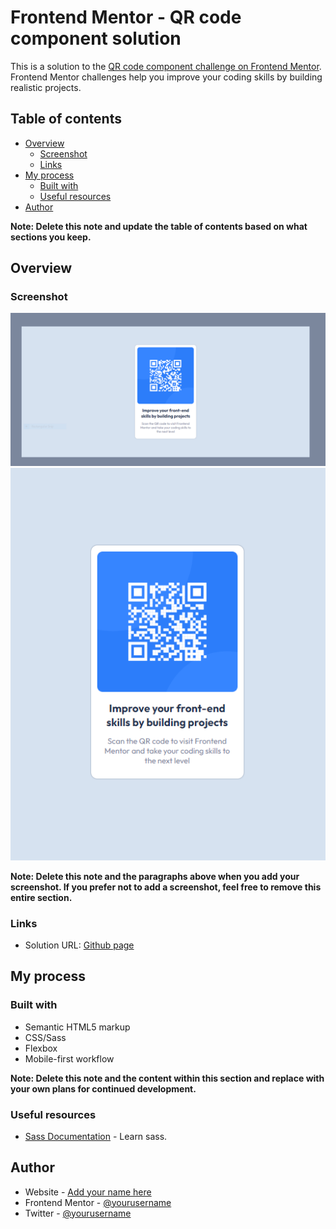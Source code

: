 # Frontend Mentor - QR code component solution

This is a solution to the [QR code component challenge on Frontend Mentor](https://www.frontendmentor.io/challenges/qr-code-component-iux_sIO_H). Frontend Mentor challenges help you improve your coding skills by building realistic projects. 

## Table of contents

- [Overview](#overview)
  - [Screenshot](#screenshot)
  - [Links](#links)
- [My process](#my-process)
  - [Built with](#built-with)
  - [Useful resources](#useful-resources)
- [Author](#author)

**Note: Delete this note and update the table of contents based on what sections you keep.**

## Overview

### Screenshot

![image](./assets/images/qrcode-desktop.PNG)
![image](./assets/images/qrcode-mobile.PNG)


**Note: Delete this note and the paragraphs above when you add your screenshot. If you prefer not to add a screenshot, feel free to remove this entire section.**

### Links

- Solution URL: [Github page](https://s17-git.github.io/grcode)

## My process

### Built with

- Semantic HTML5 markup
- CSS/Sass 
- Flexbox
- Mobile-first workflow

**Note: Delete this note and the content within this section and replace with your own plans for continued development.**

### Useful resources

- [Sass Documentation](https://sass-lang.com/guide) - Learn sass.

## Author

- Website - [Add your name here](https://www.your-site.com)
- Frontend Mentor - [@yourusername](https://www.frontendmentor.io/profile/s17-git)
- Twitter - [@yourusername](https://www.twitter.com/@ousmanejrsylla)
